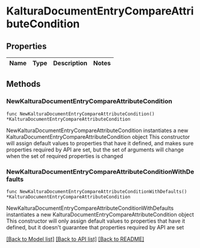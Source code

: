 # KalturaDocumentEntryCompareAttributeCondition

## Properties

Name | Type | Description | Notes
------------ | ------------- | ------------- | -------------

## Methods

### NewKalturaDocumentEntryCompareAttributeCondition

`func NewKalturaDocumentEntryCompareAttributeCondition() *KalturaDocumentEntryCompareAttributeCondition`

NewKalturaDocumentEntryCompareAttributeCondition instantiates a new KalturaDocumentEntryCompareAttributeCondition object
This constructor will assign default values to properties that have it defined,
and makes sure properties required by API are set, but the set of arguments
will change when the set of required properties is changed

### NewKalturaDocumentEntryCompareAttributeConditionWithDefaults

`func NewKalturaDocumentEntryCompareAttributeConditionWithDefaults() *KalturaDocumentEntryCompareAttributeCondition`

NewKalturaDocumentEntryCompareAttributeConditionWithDefaults instantiates a new KalturaDocumentEntryCompareAttributeCondition object
This constructor will only assign default values to properties that have it defined,
but it doesn't guarantee that properties required by API are set


[[Back to Model list]](../README.md#documentation-for-models) [[Back to API list]](../README.md#documentation-for-api-endpoints) [[Back to README]](../README.md)


